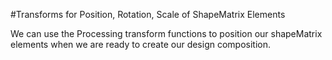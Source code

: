 #Transforms for Position, Rotation, Scale of ShapeMatrix Elements

We can use the Processing transform functions to position  our shapeMatrix elements when we are ready to create our design composition.